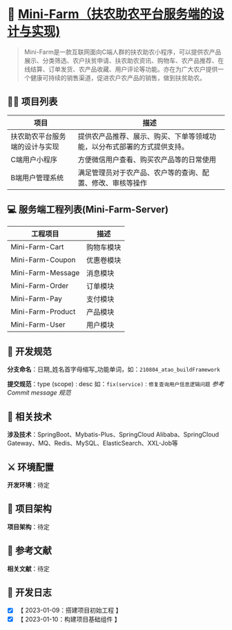 🍃 [Mini-Farm（扶农助农平台服务端的设计与实现)](https://ukkhp7b2c4.feishu.cn/docx/R4xcdE0YhoUdz0xbDzicByhPnoh)
========================================
> Mini-Farm是一款互联网面向C端人群的扶农助农小程序，可以提供农产品展示、分类筛选、农户扶贫申请、扶农助农资讯、购物车、农产品推荐、在线结算、订单发货、农产品收藏、用户评论等功能。亦在为广大农户提供一个健康可持续的销售渠道，促进农户农产品的销售，做到扶贫助农。

## 🧑‍💻 项目列表

|    项目      | 描述                            | 
| ----------- | ------------------------------- 
| 扶农助农平台服务端的设计与实现  | 提供农产品推荐、展示、购买、下单等领域功能，以分布式部署的方式提供支持。    |
| C端用户小程序                | 方便微信用户查看、购买农产品等的日常使用        |
| B端用户管理系统              | 满足管理员对于农产品、农户等的查询、配置、修改、审核等操作   |

## 💻 服务端工程列表(Mini-Farm-Server)

| 工程项目      | 描述                            | 
| ----------- | ------------------------------- 
| Mini-Farm-Cart         | 购物车模块      |
| Mini-Farm-Coupon       | 优惠卷模块      |
| Mini-Farm-Message      | 消息模块        |
| Mini-Farm-Order        | 订单模块        |
| Mini-Farm-Pay          | 支付模块        |
| Mini-Farm-Product      | 产品模块        |
| Mini-Farm-User         | 用户模块        |

## 📐 开发规范

**分支命名**：日期_姓名首字母缩写_功能单词，如：`210804_atao_buildFramework`

**提交规范**：type (scope) : desc 如：`fix(service)：修复查询用户信息逻辑问题` *参考Commit message 规范*

## 🔀 相关技术

**涉及技术**：SpringBoot、Mybatis-Plus、SpringCloud Alibaba、SpringCloud Gateway、MQ、Redis、MySQL、ElasticSearch、XXL-Job等

## ⚔ 环境配置

**开发环境**：待定

## 🕌 项目架构

**项目架构**：待定

## 📄 参考文献

**相关文献**：待定

## 📘 开发日志
- [x] 【 2023-01-09：搭建项目初始工程 】
- [x] 【 2023-01-10：构建项目基础组件 】
